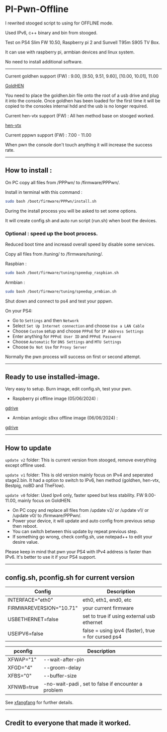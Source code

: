 # PI-Pwn-Offline

I rewrited stooged script to using for OFFLINE mode.

Used IPv6, c++ binary and bin from stooged.

Test on PS4 Slim FW 10.50, Raspberry pi 2 and Sunvell T95m S905 TV Box.

It can use with raspberry pi, armbian devices and linux system.

No need to install additional software.

---------------------------------------------------------------------------------------

Current goldhen support       (FW) : 9.00, [9.50, 9.51, 9.60], [10.00, 10.01], 11.00

[GoldHEN](https://github.com/GoldHEN/GoldHEN/releases)

You need to place the goldhen.bin file onto the root of a usb drive and plug it into the console.
Once goldhen has been loaded for the first time it will be copied to the consoles internal hdd and the usb is no longer required.

Current hen-vtx support       (FW) : All hen method base on stooged worked.

[hen-vtx](https://github.com/EchoStretch/ps4-hen-vtx/releases)

Current pppwn support         (FW) : 7.00 - 11.00

When pwn the console don't touch anything it will increase the success rate.

---------------------------------------------------------------------------------------


## How to install :

On PC copy all files from /PPPwn/ to /firmware/PPPwn/.

Install in terminal with this command :

```sh
sudo bash /boot/firmware/PPPwn/install.sh
```

During the install process you will be asked to set some options.

It will create config.sh and auto run script (run.sh) when boot the devices.

### Optional : speed up the boot process.
Reduced boot time and increasd overall speed by disable some services.

Copy all files from /tuning/ to /firmware/tuning/.

Raspbian :

```sh
sudo bash /boot/firmware/tuning/speedup_raspbian.sh
```

Armbian :

```sh
sudo bash /boot/firmware/tuning/speedup_armbian.sh
```

Shut down and connect to ps4 and test your pppwn.

On your PS4:

- Go to `Settings` and then `Network`
- Select `Set Up Internet connection` and choose `Use a LAN Cable`
- Choose `Custom` setup and choose `PPPoE` for `IP Address Settings`
- Enter anything for `PPPoE User ID` and `PPPoE Password`
- Choose `Automatic` for `DNS Settings` and `MTU Settings`
- Choose `Do Not Use` for `Proxy Server`

Normally the pwn process will success on first or second attempt.

---------------------------------------------------------------------------------------

## Ready to use installed-image.

Very easy to setup. Burn image, edit config.sh, test your pwn.

- Raspberry pi offline image (05/06/2024) :

[gdrive](https://drive.google.com/file/d/1B77cpOlqDezk_ZGb8Iq76Zwk2XyXiXLm/view)


- Armbian amlogic s9xx offline image (06/06/2024) :

[gdrive](https://drive.google.com/file/d/1lJDEnSDJddFn1aSHEMuiIIfhtkltQSNp/view)


---------------------------------------------------------------------------------------

## How to update 

`update v2` folder: This is current version from stooged, remove everything except offline used.

`update v1` folder: This is old version mainly focus on IPv4 and seperated stage2.bin.
It had a option to switch to IPv6, hen method (goldhen, hen-vtx, Bestpig, noBD and TheFlow).

`update v0` folder: Used Ipv4 only, faster speed but less stability.
FW 9.00-11.00, mainly focus on GoldHEN.

- On PC copy and replace all files from /update v2/ or /update v1/ or /update v0/ to /firmware/PPPwn/.
- Power your device, it will update and auto config from previous setup then reboot.
- You can switch between this update by repeat previous step.
- If something go wrong, check config.sh, use notepad++ to edit your desire value.

Please keep in mind that pwn your PS4 with IPv4 address is faster than IPv6.
It's better to use it if your PS4 support.

---------------------------------------------------------------------------------------
## config.sh, pconfig.sh for current version

| Config | Description |
| --- | --- |
| INTERFACE="eth0" | eth0, eth1, end0, etc |
| FIRMWAREVERSION="10.71" | your current firmware |
| USBETHERNET=false | set to true if using external usb ethernet |
| USEIPV6=false | false = using ipv4 (faster), true = for cursed ps4 |

| pconfig | Description |
| --- | --- |
| XFWAP="1" | --wait-after-pin |
| XFGD="4" | --groom-delay |
| XFBS="0" | --buffer-size |
| XFNWB=true | -no-wait-padi , set to false if encounter a problem |

See [xfangfang](https://github.com/xfangfang/PPPwn_cpp) for further details.

---------------------------------------------------------------------------------------

## Credit to everyone that made it worked.
